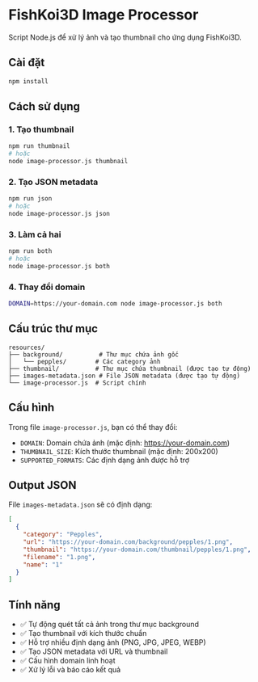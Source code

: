 # FishKoi3D Image Processor

Script Node.js để xử lý ảnh và tạo thumbnail cho ứng dụng FishKoi3D.

## Cài đặt

```bash
npm install
```

## Cách sử dụng

### 1. Tạo thumbnail

```bash
npm run thumbnail
# hoặc
node image-processor.js thumbnail
```

### 2. Tạo JSON metadata

```bash
npm run json
# hoặc
node image-processor.js json
```

### 3. Làm cả hai

```bash
npm run both
# hoặc
node image-processor.js both
```

### 4. Thay đổi domain

```bash
DOMAIN=https://your-domain.com node image-processor.js both
```

## Cấu trúc thư mục

```
resources/
├── background/          # Thư mục chứa ảnh gốc
│   └── pepples/        # Các category ảnh
├── thumbnail/          # Thư mục chứa thumbnail (được tạo tự động)
├── images-metadata.json # File JSON metadata (được tạo tự động)
└── image-processor.js  # Script chính
```

## Cấu hình

Trong file `image-processor.js`, bạn có thể thay đổi:

- `DOMAIN`: Domain chứa ảnh (mặc định: https://your-domain.com)
- `THUMBNAIL_SIZE`: Kích thước thumbnail (mặc định: 200x200)
- `SUPPORTED_FORMATS`: Các định dạng ảnh được hỗ trợ

## Output JSON

File `images-metadata.json` sẽ có định dạng:

```json
[
  {
    "category": "Pepples",
    "url": "https://your-domain.com/background/pepples/1.png",
    "thumbnail": "https://your-domain.com/thumbnail/pepples/1.png",
    "filename": "1.png",
    "name": "1"
  }
]
```

## Tính năng

- ✅ Tự động quét tất cả ảnh trong thư mục background
- ✅ Tạo thumbnail với kích thước chuẩn
- ✅ Hỗ trợ nhiều định dạng ảnh (PNG, JPG, JPEG, WEBP)
- ✅ Tạo JSON metadata với URL và thumbnail
- ✅ Cấu hình domain linh hoạt
- ✅ Xử lý lỗi và báo cáo kết quả
